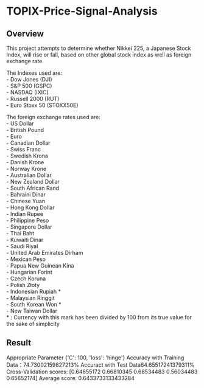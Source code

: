 # TOPIX-Price-Signal-Analysis  

## Overview
This project attempts to determine whether Nikkei 225, a Japanese Stock Index, will rise or fall, based on other global stock index as well as foreign exchange rate.  

The Indexes used are:  
    - Dow Jones (DJI)  
    - S&P 500 (GSPC)  
    - NASDAQ (IXIC)  
    - Russell 2000 (RUT)  
    - Euro Stoxx 50 (STOXX50E)  
  
The foreign exchange rates used are:  
    - US Dollar  
    - British Pound  
    - Euro  
    - Canadian Dollar  
    - Swiss Franc  
    - Swedish Krona  
    - Danish Krone  
    - Norway Krone  
    - Australian Dollar  
    - New Zealand Dollar  
    - South African Rand  
    - Bahraini Dinar  
    - Chinese Yuan  
    - Hong Kong Dollar  
    - Indian Rupee  
    - Philippine Peso  
    - Singapore Dollar  
    - Thai Baht  
    - Kuwaiti Dinar  
    - Saudi Riyal  
    - United Arab Emirates Dirham  
    - Mexican Peso  
    - Papua New Guinean Kina  
    - Hungarian Forint  
    - Czech Koruna  
    - Polish Złoty  
    - Indonesian Rupiah *  
    - Malaysian Ringgit  
    - South Korean Won *  
    - New Taiwan Dollar  
      * : Currency with this mark has been divided by 100 from its true value for the sake of simplicity  
  
## Result  
Appropriate Parameter {'C': 100, 'loss': 'hinge'}
Accuracy with Training Data：74.73002159827213%
Accuract with Test Data64.65517241379311%
Cross-Validation scores: [0.64655172 0.66810345 0.68534483 0.56034483 0.65652174]
Average score: 0.6433733133433284

